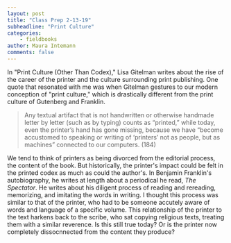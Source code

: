 ```yaml
---
layout: post
title: "Class Prep 2-13-19"
subheadline: "Print Culture"
categories:
    - fieldbooks
author: Maura Intemann
comments: false
---
```


In "Print Culture (Other Than Codex)," Lisa Gitelman writes about the rise of the career of the printer and the culture surrounding print publishing. One quote that resonated with me was when Gitelman gestures to our modern conception of "print culture," which is drastically different from the print culture of Gutenberg and Franklin. 

>Any textual artifact that is not handwritten or otherwise handmade letter by letter (such as by typing) counts as “printed,” while today, even the printer’s hand has gone missing, because we have “become accustomed to speaking or writing of ‘printers’ not as people, but as machines” connected to our computers. (184)

We tend to think of printers as being divorced from the editorial process, the content of the book. But historically, the printer's impact could be felt in the printed codex as much as could the author's. In Benjamin Franklin's autobiography, he writes at length about a periodical he read, *The Spectator*. He writes about his diligent process of reading and rereading, memorizing, and imitating the words in writing. I thought this process was similar to that of the printer, who had to be someone accutely aware of words and language of a specific volume. This relationship of the printer to the text harkens back to the scribe, who sat copying religious texts, treating them with a similar reverence. Is this still true today? Or is the printer now completely dissocnnected from the content they produce? 